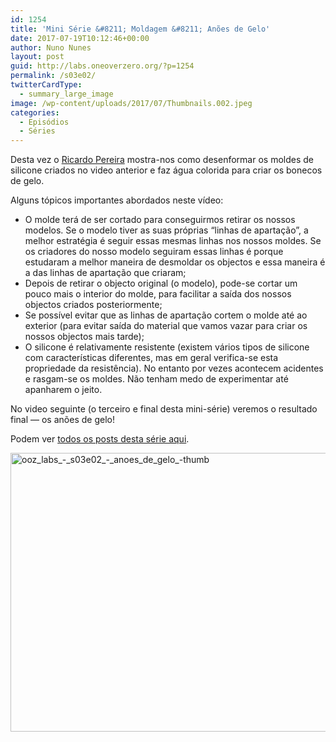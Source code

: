 ```yaml
---
id: 1254
title: 'Mini Série &#8211; Moldagem &#8211; Anões de Gelo'
date: 2017-07-19T10:12:46+00:00
author: Nuno Nunes
layout: post
guid: http://labs.oneoverzero.org/?p=1254
permalink: /s03e02/
twitterCardType:
  - summary_large_image
image: /wp-content/uploads/2017/07/Thumbnails.002.jpeg
categories:
  - Episódios
  - Séries
---
```

Desta vez o [Ricardo Pereira](http://labs.oneoverzero.org/series/serie-3/convidado-especial-ricardo-pereira/) mostra-nos como desenformar os moldes de silicone criados no video anterior e faz água colorida para criar os bonecos de gelo.



Alguns tópicos importantes abordados neste vídeo:

  * O molde terá de ser cortado para conseguirmos retirar os nossos modelos. Se o modelo tiver as suas próprias “linhas de apartação”, a melhor estratégia é seguir essas mesmas linhas nos nossos moldes. Se os criadores do nosso modelo seguiram essas linhas é porque estudaram a melhor maneira de desmoldar os objectos e essa maneira é a das linhas de apartação que criaram;
  * Depois de retirar o objecto original (o modelo), pode-se cortar um pouco mais o interior do molde, para facilitar a saída dos nossos objectos criados posteriormente;
  * Se possível evitar que as linhas de apartação cortem o molde até ao exterior (para evitar saída do material que vamos vazar para criar os nossos objectos mais tarde);
  * O silicone é relativamente resistente (existem vários tipos de silicone com características diferentes, mas em geral verifica-se esta propriedade da resistência). No entanto por vezes acontecem acidentes e rasgam-se os moldes. Não tenham medo de experimentar até apanharem o jeito.

No video seguinte (o terceiro e final desta mini-série) veremos o resultado final — os anões de gelo!

Podem ver [todos os posts desta série aqui](http://labs.oneoverzero.org/series/serie-3/).

[<img class="aligncenter size-large wp-image-1207" src="http://labs.oneoverzero.org/wp-content/uploads/2017/07/Thumbnails.002.jpeg" alt="ooz_labs_-_s03e02_-_anoes_de_gelo_-thumb" width="792" height="446" />](http://labs.oneoverzero.org/wp-content/uploads/2017/07/Thumbnails.002.jpeg)